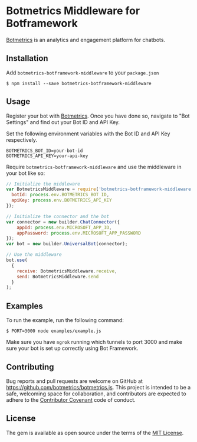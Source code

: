 # Botmetrics Middleware for Botframework

[Botmetrics](https://www.getbotmetrics.com) is an analytics and
engagement platform for chatbots.


## Installation

Add `botmetrics-botframework-middleware` to your `package.json`

```
$ npm install --save botmetrics-botframework-middleware
```

## Usage

Register your bot with
[Botmetrics](https://getbotmetrics.com). Once you have done so, navigate to "Bot Settings" and find out your Bot ID and API Key.

Set the following environment variables with the Bot ID and API
Key respectively.

```
BOTMETRICS_BOT_ID=your-bot-id
BOTMETRICS_API_KEY=your-api-key
```

Require `botmetrics-botframework-middleware` and use the middleware in your bot like so:

```javascript
// Initialize the middleware
var BotmetricsMiddleware = require('botmetrics-botframework-middleware').BotmetricsMiddleware({
  botId: process.env.BOTMETRICS_BOT_ID,
  apiKey: process.env.BOTMETRICS_API_KEY
});

// Initialize the connector and the bot
var connector = new builder.ChatConnector({
    appId: process.env.MICROSOFT_APP_ID,
    appPassword: process.env.MICROSOFT_APP_PASSWORD
});
var bot = new builder.UniversalBot(connector);

// Use the middleware
bot.use(
  {
    receive: BotmetricsMiddleware.receive,
    send: BotmetricsMiddleware.send
  }
);
```

## Examples

To run the example, run the following command:

```
$ PORT=3000 node examples/example.js
```

Make sure you have `ngrok` running which tunnels to port 3000 and make
sure your bot is set up correctly using Bot Framework.

## Contributing

Bug reports and pull requests are welcome on GitHub at https://github.com/botmetrics/botmetrics.js. This project is intended to be a safe, welcoming space for collaboration, and contributors are expected to adhere to the [Contributor Covenant](http://contributor-covenant.org) code of conduct.

## License

The gem is available as open source under the terms of the [MIT License](http://opensource.org/licenses/MIT).
